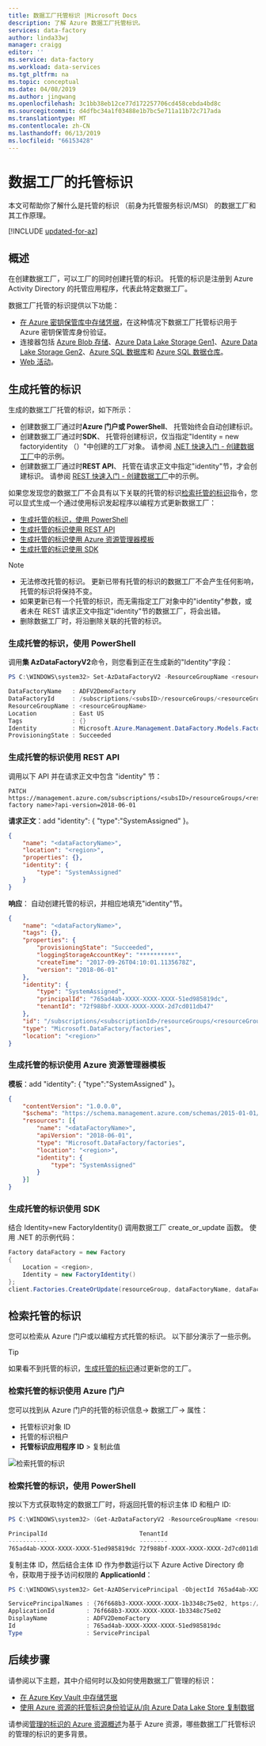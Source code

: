 ```yaml
---
title: 数据工厂托管标识 |Microsoft Docs
description: 了解 Azure 数据工厂托管标识。
services: data-factory
author: linda33wj
manager: craigg
editor: ''
ms.service: data-factory
ms.workload: data-services
ms.tgt_pltfrm: na
ms.topic: conceptual
ms.date: 04/08/2019
ms.author: jingwang
ms.openlocfilehash: 3c1bb38eb12ce77d172257706cd458cebda4bd8c
ms.sourcegitcommit: d4dfbc34a1f03488e1b7bc5e711a11b72c717ada
ms.translationtype: MT
ms.contentlocale: zh-CN
ms.lasthandoff: 06/13/2019
ms.locfileid: "66153428"
---
```

# <a name="managed-identity-for-data-factory"></a>数据工厂的托管标识

本文可帮助你了解什么是托管的标识 （前身为托管服务标识/MSI） 的数据工厂和其工作原理。

[!INCLUDE [updated-for-az](../../includes/updated-for-az.md)]

## <a name="overview"></a>概述

在创建数据工厂，可以工厂的同时创建托管的标识。 托管的标识是注册到 Azure Activity Directory 的托管应用程序，代表此特定数据工厂。

数据工厂托管的标识提供以下功能：

- [在 Azure 密钥保管库中存储凭据](store-credentials-in-key-vault.md)，在这种情况下数据工厂托管标识用于 Azure 密钥保管库身份验证。
- 连接器包括 [Azure Blob 存储](connector-azure-blob-storage.md)、[Azure Data Lake Storage Gen1](connector-azure-data-lake-store.md)、[Azure Data Lake Storage Gen2](connector-azure-data-lake-storage.md)、[Azure SQL 数据库](connector-azure-sql-database.md)和 [Azure SQL 数据仓库](connector-azure-sql-data-warehouse.md)。
- [Web 活动](control-flow-web-activity.md)。

## <a name="generate-managed-identity"></a>生成托管的标识

生成的数据工厂托管的标识，如下所示：

- 创建数据工厂通过时**Azure 门户或 PowerShell**、 托管始终会自动创建标识。
- 创建数据工厂通过时**SDK**、 托管将创建标识，仅当指定"Identity = new factoryidentity （）"中创建的工厂对象。 请参阅 [.NET 快速入门 - 创建数据工厂](quickstart-create-data-factory-dot-net.md#create-a-data-factory)中的示例。
- 创建数据工厂通过时**REST API**、 托管在请求正文中指定"identity"节，才会创建标识。 请参阅 [REST 快速入门 - 创建数据工厂](quickstart-create-data-factory-rest-api.md#create-a-data-factory)中的示例。

如果您发现您的数据工厂不会具有以下关联的托管的标识[检索托管的标识](#retrieve-managed-identity)指令，您可以显式生成一个通过使用标识发起程序以编程方式更新数据工厂：

- [生成托管的标识，使用 PowerShell](#generate-managed-identity-using-powershell)
- [生成托管的标识使用 REST API](#generate-managed-identity-using-rest-api)
- [生成托管的标识使用 Azure 资源管理器模板](#generate-managed-identity-using-an-azure-resource-manager-template)
- [生成托管的标识使用 SDK](#generate-managed-identity-using-sdk)

>[!NOTE]
>- 无法修改托管的标识。 更新已带有托管的标识的数据工厂不会产生任何影响，托管的标识将保持不变。
>- 如果更新已有一个托管的标识，而无需指定工厂对象中的"identity"参数，或者未在 REST 请求正文中指定"identity"节的数据工厂，将会出错。
>- 删除数据工厂时，将沿删除关联的托管的标识。

### <a name="generate-managed-identity-using-powershell"></a>生成托管的标识，使用 PowerShell

调用**集 AzDataFactoryV2**命令，则您看到正在生成新的"Identity"字段：

```powershell
PS C:\WINDOWS\system32> Set-AzDataFactoryV2 -ResourceGroupName <resourceGroupName> -Name <dataFactoryName> -Location <region>

DataFactoryName   : ADFV2DemoFactory
DataFactoryId     : /subscriptions/<subsID>/resourceGroups/<resourceGroupName>/providers/Microsoft.DataFactory/factories/ADFV2DemoFactory
ResourceGroupName : <resourceGroupName>
Location          : East US
Tags              : {}
Identity          : Microsoft.Azure.Management.DataFactory.Models.FactoryIdentity
ProvisioningState : Succeeded
```

### <a name="generate-managed-identity-using-rest-api"></a>生成托管的标识使用 REST API

调用以下 API 并在请求正文中包含 "identity" 节：

```
PATCH https://management.azure.com/subscriptions/<subsID>/resourceGroups/<resourceGroupName>/providers/Microsoft.DataFactory/factories/<data factory name>?api-version=2018-06-01
```

**请求正文**：add "identity": { "type":"SystemAssigned" }。

```json
{
    "name": "<dataFactoryName>",
    "location": "<region>",
    "properties": {},
    "identity": {
        "type": "SystemAssigned"
    }
}
```

**响应**： 自动创建托管的标识，并相应地填充"identity"节。

```json
{
    "name": "<dataFactoryName>",
    "tags": {},
    "properties": {
        "provisioningState": "Succeeded",
        "loggingStorageAccountKey": "**********",
        "createTime": "2017-09-26T04:10:01.1135678Z",
        "version": "2018-06-01"
    },
    "identity": {
        "type": "SystemAssigned",
        "principalId": "765ad4ab-XXXX-XXXX-XXXX-51ed985819dc",
        "tenantId": "72f988bf-XXXX-XXXX-XXXX-2d7cd011db47"
    },
    "id": "/subscriptions/<subscriptionId>/resourceGroups/<resourceGroupName>/providers/Microsoft.DataFactory/factories/ADFV2DemoFactory",
    "type": "Microsoft.DataFactory/factories",
    "location": "<region>"
}
```

### <a name="generate-managed-identity-using-an-azure-resource-manager-template"></a>生成托管的标识使用 Azure 资源管理器模板

**模板**：add "identity": { "type":"SystemAssigned" }。

```json
{
    "contentVersion": "1.0.0.0",
    "$schema": "https://schema.management.azure.com/schemas/2015-01-01/deploymentTemplate.json#",
    "resources": [{
        "name": "<dataFactoryName>",
        "apiVersion": "2018-06-01",
        "type": "Microsoft.DataFactory/factories",
        "location": "<region>",
        "identity": {
            "type": "SystemAssigned"
        }
    }]
}
```

### <a name="generate-managed-identity-using-sdk"></a>生成托管的标识使用 SDK

结合 Identity=new FactoryIdentity() 调用数据工厂 create_or_update 函数。 使用 .NET 的示例代码：

```csharp
Factory dataFactory = new Factory
{
    Location = <region>,
    Identity = new FactoryIdentity()
};
client.Factories.CreateOrUpdate(resourceGroup, dataFactoryName, dataFactory);
```

## <a name="retrieve-managed-identity"></a>检索托管的标识

您可以检索从 Azure 门户或以编程方式托管的标识。 以下部分演示了一些示例。

>[!TIP]
> 如果看不到托管的标识，[生成托管的标识](#generate-managed-identity)通过更新您的工厂。

### <a name="retrieve-managed-identity-using-azure-portal"></a>检索托管的标识使用 Azure 门户

您可以找到从 Azure 门户的托管的标识信息-> 数据工厂-> 属性：

- 托管标识对象 ID
- 托管的标识租户
- **托管标识应用程序 ID** > 复制此值

![检索托管的标识](media/data-factory-service-identity/retrieve-service-identity-portal.png)

### <a name="retrieve-managed-identity-using-powershell"></a>检索托管的标识，使用 PowerShell

按以下方式获取特定的数据工厂时，将返回托管的标识主体 ID 和租户 ID:

```powershell
PS C:\WINDOWS\system32> (Get-AzDataFactoryV2 -ResourceGroupName <resourceGroupName> -Name <dataFactoryName>).Identity

PrincipalId                          TenantId
-----------                          --------
765ad4ab-XXXX-XXXX-XXXX-51ed985819dc 72f988bf-XXXX-XXXX-XXXX-2d7cd011db47
```

复制主体 ID，然后结合主体 ID 作为参数运行以下 Azure Active Directory 命令，获取用于授予访问权限的 **ApplicationId**：

```powershell
PS C:\WINDOWS\system32> Get-AzADServicePrincipal -ObjectId 765ad4ab-XXXX-XXXX-XXXX-51ed985819dc

ServicePrincipalNames : {76f668b3-XXXX-XXXX-XXXX-1b3348c75e02, https://identity.azure.net/P86P8g6nt1QxfPJx22om8MOooMf/Ag0Qf/nnREppHkU=}
ApplicationId         : 76f668b3-XXXX-XXXX-XXXX-1b3348c75e02
DisplayName           : ADFV2DemoFactory
Id                    : 765ad4ab-XXXX-XXXX-XXXX-51ed985819dc
Type                  : ServicePrincipal
```

## <a name="next-steps"></a>后续步骤
请参阅以下主题，其中介绍何时以及如何使用数据工厂管理的标识：

- [在 Azure Key Vault 中存储凭据](store-credentials-in-key-vault.md)
- [使用 Azure 资源的托管标识身份验证从/向 Azure Data Lake Store 复制数据](connector-azure-data-lake-store.md)

请参阅[管理的标识的 Azure 资源概述](/azure/active-directory/managed-identities-azure-resources/overview)为基于 Azure 资源，哪些数据工厂托管标识的管理的标识的更多背景。 
